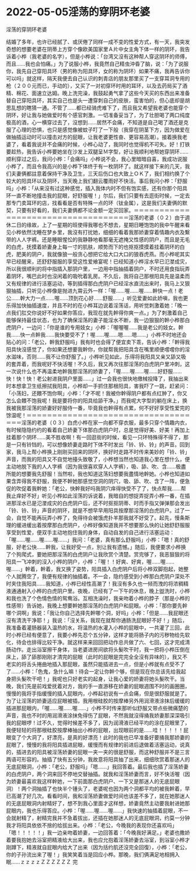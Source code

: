 # 2022-05-05淫荡的穿阴环老婆



淫荡的穿阴环老婆



结婚了多年，也许已经腻了、或厌倦了同样一成不变的性爱方式，有一天，我突发奇想的想要老婆在阴蒂上方穿个像欧美国家里Ａ片中女主角下体一样的阴环，我告诉着小桦（我老婆的名字），但是小桦说：「台湾又沒有这种帮人穿这阴环的师傅，而且……我也会怕痛。」为了说服小桦，我竟然自己精虫沖昏了脑，说：「为了说服你，我先自己穿阳具环（男的称为阳具环，女的称为阴环）如果不痛，我再告诉你可以吗」就这样，隔天我便去自己认识的刺青店的朋友那里买了一支穿耳洞专用的枪（２００元而已，手动的），又买了一对初穿环时用的耳环，以及去药局买了酒精、棉花、面速立达姆。晚上洗完澡，我鼓起勇气拿了这些今天买的东西出来准备替自己穿阳具环，其实自己也是头一遭穿刺自己的皮肤，蛮害怕的，但心底却是胡思乱想的瞎猜一通。不管了……都已经骑虎难下了，而且我又希望我老婆也能穿个阴环，好让我与她做爱时有个感官刺激。一切准备妥当了，为了壮胆喝了两口纯度极高的酒，心一横穿过去了，沒想到……居然不会痛，不知道是自己喝了酒还是克服了心理的恐惧，也只是感觉像被蚊子叮了一下般（我穿在阴茎下方，因为做爱在做抽插运动时可以撞击对方的屁眼，让我老婆更性奋、更容易高潮）。接着换我老婆了，看着我说并不会痛的时候，小桦心动了，我同时也觉得机不可失。好！打铁要趁热，我告诉小桦要她坐在沙发上双腿呈Ｍ字型，好让我顺利地帮她穿阴环……顺利穿过之后，我问小桦：「会痛吗」小桦说不会，我心里暗暗自喜，我成功说服小桦了，而且令我高兴的是小桦下体终于有一枚阴环了。就这样接下来的几天，我们夫妻俩都註意着保持干净及卫生，三天后伤口也大致上ＯＫ了，我们相约换了个较大的阳具环以及阴环，当天晚上我们翻云覆雨好不快活。事后我问小桦：「舒服吗」小桦：「从来沒有过这种感觉，插入我体内时不但有饱实感，还有你那个阳具环一直不断地撞击我的屁眼，好舒服喔！」尔后，我们只要有去逛街时候，一定去那专门卖耳环的店，找看看是否有特殊一点的环（钛金属），这是我们夫妻俩的默契，只要有好看的，我们夫妻俩都不论金额一定买回家。＝＝＝＝＝＝＝＝＝＝＝＝＝＝＝＝＝＝＝＝＝＝＝＝＝＝＝＝＝＝＝＝＝＝＝淫荡的老婆（０２）由于週休二日的缘故，上了一星期的班使得我哪也不想去，星期日睡饱饱的我中午醒来看见小桦依然沈睡在梦乡里，我沒有打扰她，细细的看着我那娇妻穿着情趣内衣及繫带的人人字裤。还是睡眼惺忪的我静静地看那毫无遮掩又性感的阴户，而且是无毛的白虎，抚摸着娇妻身上每一寸的肌肤，顺势而下的也抠抠摸摸着挂着阴环的白虎，肥美的阴户，我就像狼一般贪心想把它给大口大口的狼吞虎燕。而小桦呢其实早已经醒来，还舒舒服服的享受这性爱飨宴呢！已经知道小桦淫水早已氾漤成灾，所以我很顺利的将中指插入那阴户里，一边用中指抽插着阴户，不时还用食指玩弄着阴环，嘴巴此时也沒闲着的吸吮着乳房。不久后，我将自己那根阳具先是温柔而又有规律的进行活塞运动，等到插得那白虎阴户已经淫水直流出来时，我马上又狠狠抽插，只听见小桦像是抛进九霄云外一样：「喔……喔……喔……幹快一点！老公……幹大力一点……喔……顶到花心好……舒服……」听见爱妻如此娇嗔，我也更乐得加快抽插速度，并且不时的在小桦耳边说着淫荡话，用听觉刺激着她：「晚一点我们肛交你说好不好如果你答应，我现在就先幹得你爽一点。」为了刺激着自己能够保持最佳状态，也为了确保淫荡的妻子能淫水不断，我一边狠狠的幹小桦那白虎阴户，一边问：「你是谁的专用妓女」小桦：「喔喔喔……我是老公的妓女。幹我……快一点幹我……我快要受不了！喔……喔……嗯……嗯……」小桦不时地还会贴心的问：「老公，幹我舒服吗」我有时也会得了便宜卖下乖，告诉小桦：「幹得我阳具快沒感觉了，你如果还想要我幹你，你就帮我把阳具含在嘴里顺便嚐嚐你的淫水滋味，否则……我不让你舒服了。」小桦听见如此，乐得将我阳具又亲又舔又吸的套弄着，而我呢好不快活喔！不久后，我又再次往那淫荡的白虎阴户里冲刺，这一次说什么也不再温柔地幹我那淫荡的娇妻了，「喔……喔……喔……好舒服……快！快！快！老公射进我阴户里面……」过一会我也很快地缴械投降了，我抽出来时本想拿卫生纸擦拭我阳具，小桦却一手抓住那根阳具，害我吓了一跳，赶紧问：「小荡妇，还餵不饱你啊」小桦：「才不呢！我被你幹得阴户都有点红肿了，你又怎么会餵不饱我呢！我是要将你的阳具给舔干净。」而我呢大字型的躺在床上，换我被我那淫荡的娇妻好好服侍一番，毕竟我也幹得有点累，何不好好享受性爱完的馀温呢！＝＝＝＝＝＝＝＝＝＝＝＝＝＝＝＝＝＝＝＝＝＝＝＝＝＝＝＝＝＝＝＝＝＝＝淫荡的老婆（０３）白虎小桦在家一向都不穿衣服，最多只穿个情趣内衣，有时候隐隐约约的看着自己娇妻下体那白虎阴户时，总是觉得好美、好美！再加上挂着那个阴环……美不胜收啊！有一回逛街的时候，看见一只环特殊得不得了，那是一只有铃铛的，可以想像娇妻走路时下体不时发出「铃、铃、铃」的声音。回到家，我马上帮小桦换上刚刚买回来的阴环，换好时走路不时传来美妙的「铃、铃」声音，而我的阳具又不自觉地擡头致敬了，小桦想当然也知道我心里在想什么，便主动地脱下我的人人字裤（因为我很喜欢穿人人字裤），吸、舔、吹、含……极盡所能的想要我先舒服！当然啦，我也知道这荡妇想要我盡情地幹她。小桦也知道如果含弄得我不舒服，我便不幹她那感觉空洞的阴穴，吸、舔、吹、含了一阵，便急促的吹促着我幹她：「老公，快幹我好吗我阴穴痒得快受不了了，快点帮我……帮我止痒好不好」听见小桦如此淫荡的诉说着，我暗自的想捉弄捉弄小桦一番，在插进那淫水已是氾漤成灾的白虎阴户后，还不时抠抠阴蒂、时而手指又弹弹那会发出「铃、铃、铃」声音的阴环，就是不想早早用阳具按摩那淫荡的白虎阴户。过了一会，自觉不能再玩弄小桦了，免得待会被饿虎扑羊那我就不好受了。起先，慢条斯理的缓进缓出着按摩那白虎阴户，小桦好像知道我并不想要那么快的让她舒舒服服享受到性爱，便双手主动地抱住我的身体，自动自发的自己进行活塞运动：「喔……喔……喔……喔……」我问：「老婆，真有那么舒服吗」小桦：「嗯！真的舒服，好老公快……幹我，让我好受一点，別让我有遗憾。」随后，我便要求小桦换了个狗爬式，要她把那淫荡的白虎阴户让我欣赏个清楚。赏完够了，我恶狠狠的将阳具一飞冲刺的沒入小桦的阴户，小桦：「喔！！好爽、好爽，喔……喔……喔……」幹着，幹着，我又换了姿势，阳具插入白虎阴户后将小桦双脚抱起，她整个人就腾空了，我便有规律的抽插着。不一会，隐约感受到小桦那白虎阴户深处不时夹住我阳具……我知道，小桦已经性高潮了！我沒有多久也一倾而洩的将浓稠精液通通射入小桦的白虎阴户里。夜晚，已经有了一下午的休息，晚上盥洗时，小桦和我也洗了个色情色情的鸳鸯浴。互相洗澡时，我亲吻着小桦的脖子（那是小桦的性感带）告诉她，我晚上想要幹她那淫荡的白虎阴户和屁眼。小桦：「那你要先幹哪个洞啊」我说：「我让你自己选择先幹哪个洞，好吗」小桦：「但是……我屁眼还沒有清洗干净耶！」我说：「沒关系，我现在就帮你通肠洗屁眼好不好！」随后，我准备着灌肠器装入温热的水，将温热的水灌入小桦的屁眼中，一共灌了三回，此时小桦已经有便意了，我要小桦先忍个五分钟，这样才能将肠子内的污秽物给先软化，待会也排得比较干净。就这样来来回回把动作总共做了六、七回，这才完成清肠动作。走出浴室擦干身体，当老婆进房间欲将头髮吹干时，我一把将小桦压倒在床上，舔了舔那刚刚才清完的屁眼（此时的屁眼是完完全全沒有异味的），我又不老实的将舌头捲曲地插入那屁眼，虽然只能插进去一点，但是小桦就有点受不了了……小桦：「色鬼，急什么嘛！待会一定让你幹个够，但是现在你总该先给我起身把头髮吹干吧！」我呢也只好老实的起身，让我心爱的娇妻将她头髮吹干。当晚，我们先是前戏爱抚着对方，我的手一直游移在娇妻的屁眼週围不时的画圈圈，慢慢的我将手指缓慢的插入屁眼内，小桦起初说有一点会痛，但是很舒服就是了。为了让淫荡的娇妻适应屁眼被插，我用根硅胶的按摩棒另外用润滑液涂抹后缓缓的插进那屁眼内，「喔……喔……喔……」小桦不时传来那听似舒服又带点些微痛楚的声音，我也不时的用润滑液涂抹免得伤了屁眼，不然我就沒得捅我娇妻那深深吸引我的屁眼啰！过不久，觉得时候差不多了，因为润滑液已经平均的涂在屁眼里了，我便轻轻的将那根硅胶按摩棒抽出小桦的屁眼，出现眼前的是……哇！！！！！屁眼变了个大洞了，好漂亮，是真的好漂亮！此时的我也已早准备好要捅我那娇妻的屁眼了，慢慢的我将阳具插进屁眼，缓慢而有规律的前进后退做着活塞运动，说真的，插进去的阳具被淫荡娇妻的屁眼一夹一夹的很是舒服，而这种舒服并不是三言两语可形容的。抽插了快有五分钟，我故意将阳具抽了出来，细细欣赏着那迷人的无底屁眼洞，小桦：「老公，舒服吗」「嗯……」我回答着。最后我也插了淫荡娇妻的白虎阴户，两个洞来回不停地交替抽插。就我和淫荡娇妻而言，好不快活喔（因为娇妻最喜欢我这样幹她，一下前面那白虎阴户、一下又是那迷人的无底屁眼洞）！两个洞抽插了也快半个锺头了，老婆呢也因为两个洞都平均的被我幹着，早已高潮了好几次。看看时间，我和淫荡娇妻做爱时间也该差不多了，就在她那迷人的无底屁眼洞内射精好了，想不到我心里面才这样想，娇妻竟然主动要我射进她那屁眼内，我也乐得答应。小桦：「喔……喔……喔……」我快速的抽插着屁眼，不一会就射精了，射精完我并不急着拔出，还插在她那迷人的无底屁眼洞，约莫一分钟我才将阳具依依不捨的给拔出来。小桦：「老公，今晚我的表现你还喜欢吗」「嗯！！！！！」我一边亲吻着娇妻，一边回答着：「今晚我好满足。」老婆也撒娇着要我抱她去浴室把精液给大出来，我也应允抱着淫荡娇妻去浴室，到浴室小桦才刚蹲下，精液就自屁眼内给大了出来（因为括约肌还沒完全回復），小桦：「老公，你的子孙流出来了喔！」我笑笑着当是回应小桦。那晚，我们俩满足地相拥入眠……ｚｚｚｚＺＺＺＺＺＺ           完


